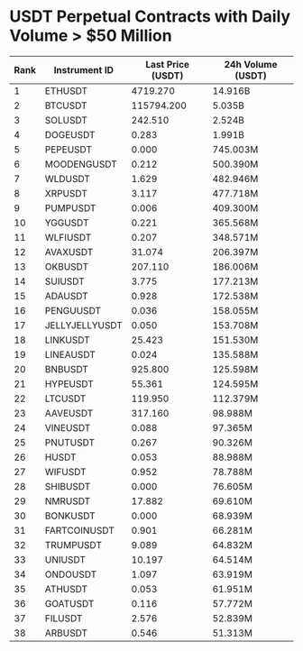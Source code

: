 # USDT Perpetual Contracts with Daily Volume > $50 Million

| Rank | Instrument ID | Last Price (USDT) | 24h Volume (USDT) |
|------|---------------|-------------------|-------------------|
| 1 | ETHUSDT | 4719.270 | 14.916B |
| 2 | BTCUSDT | 115794.200 | 5.035B |
| 3 | SOLUSDT | 242.510 | 2.524B |
| 4 | DOGEUSDT | 0.283 | 1.991B |
| 5 | PEPEUSDT | 0.000 | 745.003M |
| 6 | MOODENGUSDT | 0.212 | 500.390M |
| 7 | WLDUSDT | 1.629 | 482.946M |
| 8 | XRPUSDT | 3.117 | 477.718M |
| 9 | PUMPUSDT | 0.006 | 409.300M |
| 10 | YGGUSDT | 0.221 | 365.568M |
| 11 | WLFIUSDT | 0.207 | 348.571M |
| 12 | AVAXUSDT | 31.074 | 206.397M |
| 13 | OKBUSDT | 207.110 | 186.006M |
| 14 | SUIUSDT | 3.775 | 177.213M |
| 15 | ADAUSDT | 0.928 | 172.538M |
| 16 | PENGUUSDT | 0.036 | 158.055M |
| 17 | JELLYJELLYUSDT | 0.050 | 153.708M |
| 18 | LINKUSDT | 25.423 | 151.530M |
| 19 | LINEAUSDT | 0.024 | 135.588M |
| 20 | BNBUSDT | 925.800 | 125.598M |
| 21 | HYPEUSDT | 55.361 | 124.595M |
| 22 | LTCUSDT | 119.950 | 112.379M |
| 23 | AAVEUSDT | 317.160 | 98.988M |
| 24 | VINEUSDT | 0.088 | 97.365M |
| 25 | PNUTUSDT | 0.267 | 90.326M |
| 26 | HUSDT | 0.053 | 88.988M |
| 27 | WIFUSDT | 0.952 | 78.788M |
| 28 | SHIBUSDT | 0.000 | 76.605M |
| 29 | NMRUSDT | 17.882 | 69.610M |
| 30 | BONKUSDT | 0.000 | 68.939M |
| 31 | FARTCOINUSDT | 0.901 | 66.281M |
| 32 | TRUMPUSDT | 9.089 | 64.832M |
| 33 | UNIUSDT | 10.197 | 64.514M |
| 34 | ONDOUSDT | 1.097 | 63.919M |
| 35 | ATHUSDT | 0.053 | 61.951M |
| 36 | GOATUSDT | 0.116 | 57.772M |
| 37 | FILUSDT | 2.576 | 52.839M |
| 38 | ARBUSDT | 0.546 | 51.313M |
